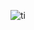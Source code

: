 ![ti](https://github.com/IrouKaizen/TinorAgroGroup/assets/122926735/1a0ce298-93f3-4595-bb3f-e102fde68893)
